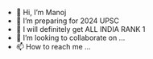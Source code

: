 - 👋 Hi, I’m Manoj
- 👀 I’m preparing for 2024 UPSC
- 🌱 I will definitely get ALL INDIA RANK 1
- 💞️ I’m looking to collaborate on ...
- 📫 How to reach me ...

<!---
air1upsc/air1upsc is a ✨ special ✨ repository because its `README.md` (this file) appears on your GitHub profile.
You can click the Preview link to take a look at your changes.
--->
